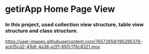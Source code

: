 # getirApp Home Page View

### In this project, used collection view structure, table view structure and class structure.

https://user-images.githubusercontent.com/76572659/195295379-acb15cd2-41b6-4a36-a2f1-897c176c8321.mov

